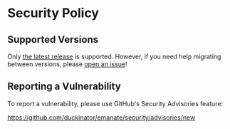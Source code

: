 # Security Policy

## Supported Versions

Only [the latest release](https://github.com/duckinator/emanate/releases/latest)
is supported. However, if you need help migrating
between versions, please [open an issue](https://github.com/duckinator/emanate/issues/new)!

## Reporting a Vulnerability

To report a vulnerability, please use GitHub's Security Advisories feature:

<https://github.com/duckinator/emanate/security/advisories/new>
